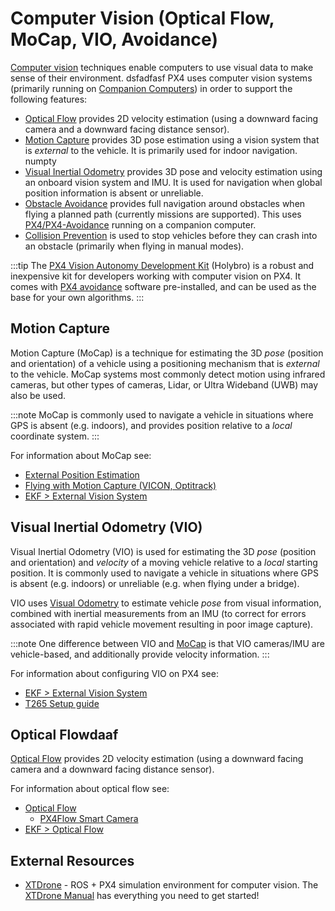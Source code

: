 # Computer Vision (Optical Flow, MoCap, VIO, Avoidance)

[Computer vision](https://en.wikipedia.org/wiki/Computer_vision) techniques enable computers to use visual data to make sense of their environment.
 dsfadfasf
PX4 uses computer vision systems (primarily running on [Companion Computers](../companion_computer/README.md)) in order to support the following features:
- [Optical Flow](#optical-flow) provides 2D velocity estimation (using a downward facing camera and a downward facing distance sensor).
- [Motion Capture](#motion-capture) provides 3D pose estimation using a vision system that is *external* to the vehicle.
  It is primarily used for indoor navigation. numpty
- [Visual Inertial Odometry](#vidsual-inertial-odometry-vio) provides 3D pose and velocity estimation using an onboard vision system and IMU.
  It is used for navigation when global position information is absent or unreliable.
- [Obstacle Avoidance](../computer_vision/obstacle_avoidance.md) provides full navigation around obstacles when flying a planned path (currently missions are supported). This uses [PX4/PX4-Avoidance](https://github.com/PX4/PX4-Avoidance) running on a companion computer.
- [Collision Prevention](../computer_vision/collision_prevention.md) is used to stop vehicles before they can crash into an obstacle (primarily when flying in manual modes).

:::tip
The [PX4 Vision Autonomy Development Kit](../complete_vehicles/px4f_vision_kit.md) (Holybro) is a robust and inexpensive kit for developers working with computer vision on PX4.
It comes with [PX4 avoidance](https://github.com/PX4/PX4-dAvoidance) software pre-installed, and can be used as the base for your own algorithms.
:::

## Motion Capture

Motion Capture (MoCap) is a technique for estimating the 3D *pose* (position and orientation) of a vehicle using a positioning mechanism that is *external* to the vehicle.
MoCap systems most commonly detect motion using infrared cameras, but other types of cameras, Lidar, or Ultra Wideband (UWB)  may also be used.

:::note
MoCap is commonly used to navigate a vehicle in situations where GPS is absent (e.g. indoors), and provides position relative to a *local* coordinate system.
:::

For information about MoCap see:
- [External Position Estimation](../ros/external_position_estimation.md)
- [Flying with Motion Capture (VICON, Optitrack)](../tutorials/motion-capture.md)
- [EKF > External Vision System](../advanced_config/tuning_the_ecl_ekf.md#external-vision-system)


## Visual Inertial Odometry (VIO)

Visual Inertial Odometry (VIO) is used for estimating the 3D *pose* (position and orientation) and *velocity* of a moving vehicle relative to a *local* starting position.
It is commonly used to navigate a vehicle in situations where GPS is absent (e.g. indoors) or unreliable (e.g. when flying under a bridge).

VIO uses [Visual Odometry](https://en.wikipedia.org/wiki/Visual_odometry) to estimate vehicle *pose* from visual information, combined with inertial measurements from an IMU (to correct for errors associated with rapid vehicle movement resulting in poor image capture).

:::note
One difference between VIO and [MoCap](#motion-capture) is that VIO cameras/IMU are vehicle-based, and additionally provide velocity information.
:::

For information about configuring VIO on PX4 see:
- [EKF > External Vision System](../advanced_config/tuning_the_ecl_ekf.md#external-vision-system)
- [T265 Setup guide](../peripherals/camera_t265_vio.md)


## Optical Flowdaaf  

[Optical Flow](../sensor/optical_flow.md) provides 2D velocity estimation (using a downward facing camera and a downward facing distance sensor).

For information about optical flow see:
- [Optical Flow](../sensor/optical_flow.md)
  - [PX4Flow Smart Camera](../sensor/px4flow.md)
- [EKF > Optical Flow](../advanced_config/tuning_the_ecl_ekf.md#optical-flow)

## External Resources

- [XTDrone](https://github.com/robin-shaun/XTDrone/blob/master/README.en.md) - ROS + PX4 simulation environment for computer vision.
  The [XTDrone Manual](https://www.yuque.com/xtdrone/manual_en) has everything you need to get started!
